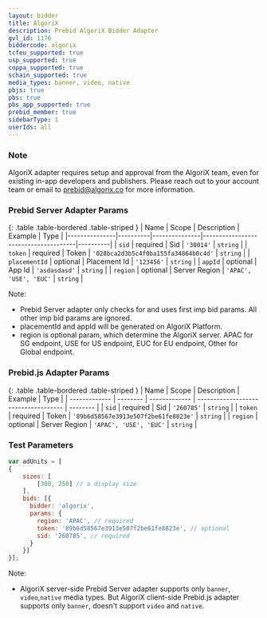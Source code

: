 ```yaml
---
layout: bidder
title: AlgoriX
description: Prebid AlgoriX Bidder Adapter
gvl_id: 1176
biddercode: algorix
tcfeu_supported: true
usp_supported: true
coppa_supported: true
schain_supported: true
media_types: banner, video, native
pbjs: true
pbs: true
pbs_app_supported: true
prebid_member: true
sidebarType: 1
userIds: all
---
```


### Note

AlgoriX adapter requires setup and approval from the AlgoriX team, even for existing in-app developers and publishers. Please reach out to your account team or email to <prebid@algorix.co> for more information.

### Prebid Server Adapter Params

{: .table .table-bordered .table-striped }
| Name          | Scope    | Description   | Example                              | Type     |
|---------------|----------|---------------|--------------------------------------|----------|
| `sid`         | required | Sid           | `'30014'`                            | `string` |
| `token`       | required | Token         | `'028bca2d3b5c4f0ba155fa34864b0c4d'` | `string` |
| `placementId` | optional | Placement Id  | `'123456'`                           | `string` |
| `appId`       | optional | App Id        | `'asdasdasd'`                        | `string` |
| `region`      | optional | Server Region | `'APAC', 'USE', 'EUC'`               | `string` |

Note:

* Prebid Server adapter only checks for and uses first imp bid params. All other imp bid params are ignored.
* placementId and appId will be generated on AlgoriX Platform.
* region is optional param, which determine the AlgoriX server. APAC for SG endpoint, USE for US endpoint, EUC for EU endpoint, Other for Global endpoint.

### Prebid.js Adapter Params

{: .table .table-bordered .table-striped }
| Name          | Scope    | Description   | Example                              | Type     |
| ------------- | -------- | ------------- | ------------------------------------ | -------- |
| `sid`         | required | Sid           | `'260785'`                           | `string` |
| `token`       | required | Token         | `'89b6d58567e3913e507f2be61fe8823e'` | `string` |
| `region`      | optional | Server Region | `'APAC', 'USE', 'EUC'`               | `string` |

### Test Parameters

```javascript
var adUnits = [
{
    sizes: [
        [300, 250] // a display size
    ],     
    bids: [{
      bidder: 'algorix',
      params: {
        region: 'APAC', // required
        token: '89b6d58567e3913e507f2be61fe8823e', // optional
        sid: '260785', // required
      }
    }]
}];
```

Note:

* AlgoriX server-side Prebid Server adapter supports only `banner`, `video`,`native` media types. But AlgoriX client-side Prebid.js adapter supports only `banner`, doesn't support `video` and `native`.

